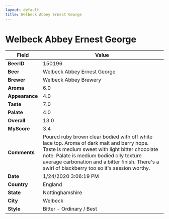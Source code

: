 ```yaml
---
layout: default
title: Welbeck Abbey Ernest George
---
```


# Welbeck Abbey Ernest George

| Field         | Value     |
|---------------|-----------|
| **BeerID** | 150196 |
| **Beer** | Welbeck Abbey Ernest George |
| **Brewer** | Welbeck Abbey Brewery |
| **Aroma** | 6.0 |
| **Appearance** | 4.0 |
| **Taste** | 7.0 |
| **Palate** | 4.0 |
| **Overall** | 13.0 |
| **MyScore** | 3.4 |
| **Comments** | Poured ruby brown clear bodied with off white lace top. Aroma of dark malt and berry hops. Taste is medium sweet with light bitter chocolate note. Palate is medium bodied oily texture average carbonation and a bitter finish. There's a swirl of blackberry too so it's session worthy. |
| **Date** | 1/24/2020 3:06:19 PM |
| **Country** | England |
| **State** | Nottinghamshire |
| **City** | Welbeck |
| **Style** | Bitter - Ordinary / Best |
